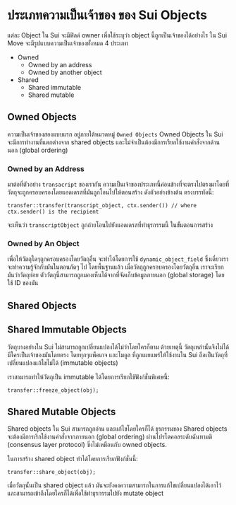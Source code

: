 # ประเภทความเป็นเจ้าของ ของ Sui Objects

แต่ละ Object ใน Sui จะมีฟิลด์ owner เพื่อใช้ระบุว่า object นี้ถูกเป็นเจ้าของได้อย่างไร ใน Sui Move จะมีรูปแบบความเป็นเจ้าของทั้งหมด 4 ประเภท

- Owned
    - Owned by an address
    - Owned by another object 
- Shared
    - Shared immutable
    - Shared mutable

## Owned Objects

ความเป็นเจ้าของสองแบบแรก อยู่ภายใต้หมวดหมู่ `Owned Objects` Owned Objects ใน Sui จะมีการทำงานที่แตกต่างจาก shared objects และไม่จำเป็นต้องมีการเรียกใช้งานคำสั่งจากด้านนอก (global ordering)

### Owned by an Address

มาต่อที่ตัวอย่าง `transacript` ของเรากัน ความเป็นเจ้าของประเภทนี้ค่อนข้างที่จะตรงไปตรงมาโดยที่วัตถุจะถูกครอบครองโดยแอดเดรสที่มันถูกโอนไปให้ตอนสร้าง ดังตัวอย่างข้างต้น ตรงบรรทัดนี้:


```move
transfer::transfer(transcript_object, ctx.sender()) // where ctx.sender() is the recipient
```

จะเห็นว่า `transcriptObject` ถูกถ่ายโอนไปยังแอดเดรสที่ทำธุรกรรมนี้ ในขั้นตอนการสร้าง

### Owned by An Object

เพื่อให้วัตถุใดๆถูกครอบครองโดยวัตถุอื่น จะทำได้โดยการใช้ `dynamic_object_field` ซึ่งเดี๋ยวเราจะทำความรู้จักกับมันในตอนถัดๆ ไป โดยพื้นฐานแล้ว เมื่อวัตถุถูกครอบครองโดยวัตถุอื่น เราจะเรียกมันว่าวัตถุย่อย ตัววัตถุนี้สามารถถูกมองเห็นได้จากที่จัดเก็บข้อมูลภายนอก (global storage) โดยใช้ ID ของมัน

## Shared Objects

## Shared Immutable Objects

วัตถุบางอย่างใน Sui ไม่สามารถถูกเปลี่ยนแปลงได้ไม่ว่าโดยใครก็ตาม ด้วยเหตุนี้  วัตถุเหล่านั้นจึงไม่ได้มีใครเป็นเจ้าของมันโดยตรง โดยทุกๆแพ็คเกจ และโมดูล ที่ถูกเผยแพร่ให้ใช้งานใน Sui ถือเป็นวัตถุที่เปลี่ยนแปลงแก้ไขไม่ได้ (immutable objects)

เราสามารถทำให้วัตถุเป็น immutable ได้โดยการเรียกใช้ฟังก์ชั่นพิเศษนี้:

```move
transfer::freeze_object(obj);
```


## Shared Mutable Objects

Shared objects ใน Sui สามารถถูกอ่าน และแก้ไขโดยใครก็ได้ ธุรกรรมของ Shared objects จะต้องมีการเรีกใช้งานคำสั่งจากภายนอก (global ordering) ผ่านโปรโตคอลระดับฉันทามติ (consensus layer protocol) ซึ่งไม่เหมือนกับ owned objects.

ในการสร้าง shared object ทำได้โดยการเรียกฟังก์ชั่นนี้:

```move
transfer::share_object(obj);
```

เมื่อวัตถุนั้นเป็น shared object แล้ว มันจะยังคงความสามารถในการแก้ไขเปลี่ยนแปลงได้เอาไว้ และสามารถเข้าถึงโดยใครก็ได้เพื่อใช้ทำธุรกรรมไปยัง mutate object

